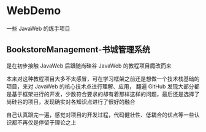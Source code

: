 # WebDemo

一些 JavaWeb 的练手项目

## BookstoreManagement-书城管理系统

是在初步接触 JavaWeb 后跟随尚硅谷 JavaWeb 的教程项目魔改而来

本来对这种教程项目大多不太感冒，可在学习框架之前还是想做一个技术栈基础的项目，来对 JavaWeb 的核心技术点进行理解、应用， 翻遍 GitHub
发现大部分都是基于框架进行的开发，少数符合要求的却有着那样这样的问题，最后还是选择了尚硅谷的项目，发现确实对各知识点进行了很好的融合

自己认真跟完一遍，感觉对项目的开发过程，代码健壮性、低耦合的优点等一些认识都不再仅是停留于理论之上
